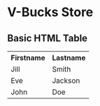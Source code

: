 <h1>V-Bucks Store</h1>
<body>

<h2>Basic HTML Table</h2>

<table style="width:100%">
  <tr>
    <th>Firstname</th>
    <th>Lastname</th> 
  
  </tr>
  <tr>
    <td>Jill</td>
    <td>Smith</td>
  
  </tr>
  <tr>
    <td>Eve</td>
    <td>Jackson</td>
 
  </tr>
  <tr>
    <td>John</td>
    <td>Doe</td>

  </tr>
</table>

</body>

